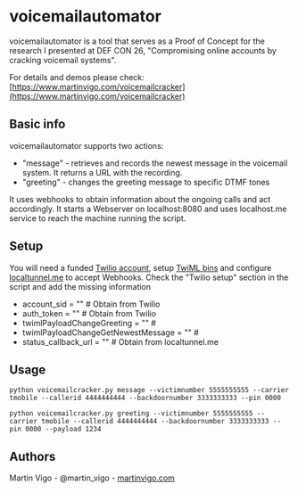 # voicemailautomator

voicemailautomator is a tool that serves as a Proof of Concept for the research I presented at DEF CON 26, "Compromising online accounts by cracking voicemail systems".

For details and demos please check: [https://www.martinvigo.com/voicemailcracker](https://www.martinvigo.com/voicemailcracker)

## Basic info

voicemailautomator supports two actions:
* "message" - retrieves and records the newest message in the voicemail system. It returns a URL with the recording.
* "greeting" - changes the greeting message to specific DTMF tones

It uses webhooks to obtain information about the ongoing calls and act accordingly. It starts a Webserver on localhost:8080 and uses localhost.me service to reach the machine running the script.

## Setup
You will need a funded [Twilio account](https://www.twilio.com/), setup [TwiML bins](https://www.twilio.com/blog/2017/11/twiml-bins-a-serverless-and-codeless-way-to-try-twilio.html) and configure [localtunnel.me](localtunnel.me) to accept Webhooks. Check the "Twilio setup" section in the script and add the missing information 

* account_sid = "" # Obtain from Twilio
* auth_token = "" # Obtain from Twilio
* twimlPayloadChangeGreeting = "" # <?xml version="1.0" encoding="UTF-8"?><Response><Pause length="10"/><Hangup/></Response>
* twimlPayloadChangeGetNewestMessage = "" # <?xml version="1.0" encoding="UTF-8"?><Response><Pause length="10"/><Hangup/></Response>
* status_callback_url = "" # Obtain from localtunnel.me

## Usage
```
python voicemailcracker.py message --victimnumber 5555555555 --carrier tmobile --callerid 4444444444 --backdoornumber 3333333333 --pin 0000
```
```
python voicemailcracker.py greeting --victimnumber 5555555555 --carrier tmobile --callerid 4444444444 --backdoornumber 3333333333 --pin 0000 --payload 1234
```
## Authors

Martin Vigo - @martin_vigo - [martinvigo.com](https://www.martinvigo.com)
